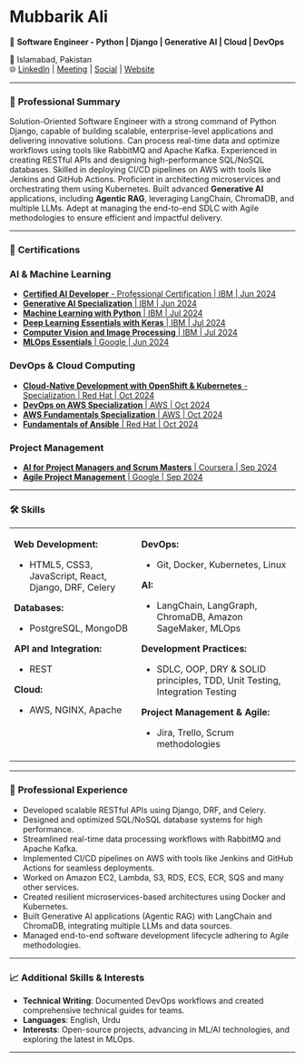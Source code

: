 # Mubbarik Ali

🚀 **Software Engineer - Python | Django | Generative AI | Cloud | DevOps**

📍 Islamabad, Pakistan  
🌐 <a href="https://linkedin.com/in/mubbarikali" target="_blank">LinkedIn</a> | <a href="https://calendly.com/mubbarikali" target="_blank">Meeting</a> | <a href="https://linktr.ee/mubbarikali" target="_blank">Social</a> | <a href="https://mubbarikali.github.io" target="_blank">Website</a>

---

### 🌟 **Professional Summary**

Solution-Oriented Software Engineer with a strong command of Python Django, capable of building scalable, enterprise-level applications and delivering innovative solutions. Can process real-time data and optimize workflows using tools like RabbitMQ and Apache Kafka. Experienced in creating RESTful APIs and designing high-performance SQL/NoSQL databases. Skilled in deploying CI/CD pipelines on AWS with tools like Jenkins and GitHub Actions. Proficient in architecting microservices and orchestrating them using Kubernetes. Built advanced **Generative AI** applications, including **Agentic RAG**, leveraging LangChain, ChromaDB, and multiple LLMs. Adept at managing the end-to-end SDLC with Agile methodologies to ensure efficient and impactful delivery.

---

### 📜 **Certifications**

### AI & Machine Learning
- [**Certified AI Developer** - Professional Certification | IBM | Jun 2024](https://github.com/mubbarikali/Certifications/blob/main/1_AI%20and%20ML/1_%20IBM%20AI%20Developer%20Professional%20Certificate/IBM%20AI%20Developer%20Professional%20Certification%20(Coursera%20YRFAFYZZ3PUK).pdf)
- [**Generative AI Specialization** | IBM | Jun 2024](https://github.com/mubbarikali/Certifications/blob/main/1_AI%20and%20ML/3_IBM%20Generative%20AI%20for%20Software%20Developers%20Specialization/Generative%20AI%20for%20Software%20Developers%20Specialization%20by%20IBM%20(Coursera%20ENPVVD7KH3HT).pdf)
- [**Machine Learning with Python** | IBM | Jul 2024](https://github.com/mubbarikali/Certifications/blob/main/1_AI%20and%20ML/2_%20IBM%20AI%20Engineering%20Professional%20Certificate/1_Machine%20Learning%20with%20Python/Machine%20Learning%20with%20Python%20(Coursera%20Q72W7DEXZWL7).pdf)
- [**Deep Learning Essentials with Keras** | IBM | Jul 2024](https://github.com/mubbarikali/Certifications/blob/main/1_AI%20and%20ML/2_%20IBM%20AI%20Engineering%20Professional%20Certificate/2_Introduction%20to%20Deep%20Learning%20%26%20Neural%20Networks%20with%20Keras/Introduction%20to%20Deep%20Learning%20%26%20Neural%20Networks%20with%20Keras%20(Coursera%20CVBB4YLFYPEQ).pdf)
- [**Computer Vision and Image Processing** | IBM | Jul 2024](https://github.com/mubbarikali/Certifications/blob/main/1_AI%20and%20ML/2_%20IBM%20AI%20Engineering%20Professional%20Certificate/3_Introduction%20to%20Computer%20Vision%20and%20Image%20Processing/Introduction%20to%20Computer%20Vision%20and%20Image%20Processing%20(Coursera%20KY5VN9ERCAWK).pdf)
- [**MLOps Essentials** | Google | Jun 2024](https://github.com/mubbarikali/Certifications/blob/main/1_AI%20and%20ML/4_Google%20MLOps/MLOps%20by%20Google%20(Coursera%20CT6PMLYUE2QR).pdf)

### DevOps & Cloud Computing
- [**Cloud-Native Development with OpenShift & Kubernetes** - Specialization | Red Hat | Oct 2024](https://github.com/mubbarikali/Certifications/blob/main/2_DevOps%20and%20Cloud/3_Red%20Hat%20-%20Cloud-native%20Development%20with%20Kubernetes%20and%20OpenShift%20-%20Specialization/Cloud-Native%20Development%20with%20OpenShift%20and%20Kubernetes%20(Coursera%20ER1PF5HEXRSG).pdf)
- [**DevOps on AWS Specialization** | AWS | Oct 2024](https://github.com/mubbarikali/Certifications/blob/main/2_DevOps%20and%20Cloud/1_DevOps%20on%20AWS%20-%20Specialization/DevOps%20on%20AWS%20(Coursera%20V5Y4Z4R007WR).pdf)
- [**AWS Fundamentals Specialization** | AWS | Oct 2024](https://github.com/mubbarikali/Certifications/blob/main/2_DevOps%20and%20Cloud/2_AWS%20Fundamentals%20-%20Specialization/AWS%20Fundamentals%20Specialization%20(Coursera%20ZSCPPZR5WCW4).pdf)
- [**Fundamentals of Ansible** | Red Hat | Oct 2024](https://github.com/mubbarikali/Certifications/blob/main/2_DevOps%20and%20Cloud/4_Red%20Hat%20-%20Fundamentals%20of%20Ansible/Fundamentals%20of%20Ansible%20(Coursera%20UY79NLW1BNA3).pdf)

### Project Management
- [**AI for Project Managers and Scrum Masters** | Coursera | Sep 2024](https://github.com/mubbarikali/Certifications/blob/main/3_Project%20Management/2_AI%20for%20Project%20Managers%20and%20Scrum%20Masters/AI%20for%20Project%20Managers%20and%20Scrum%20Masters%20(Coursera%20QQ4USDC6SSBU).pdf)
- [**Agile Project Management** | Google | Sep 2024](https://github.com/mubbarikali/Certifications/blob/main/3_Project%20Management/1_Agile%20Project%20Management%20by%20Google/Agile%20Project%20Management%20by%20Google%20(Coursera%20MTY8FIQ9FUOB).pdf)

---

### 🛠️ **Skills**

<table>
<tr>
  <td valign="top">

  **Web Development:**
  - HTML5, CSS3, JavaScript, React, Django, DRF, Celery
  
  **Databases:**
  - PostgreSQL, MongoDB
  
  **API and Integration:**
  - REST
  
  **Cloud:**
  - AWS, NGINX, Apache
    
  </td>
  <td valign="top">

  **DevOps:**
  - Git, Docker, Kubernetes, Linux
    
  **AI:**
  - LangChain, LangGraph, ChromaDB, Amazon SageMaker, MLOps

  **Development Practices:**
  - SDLC, OOP, DRY & SOLID principles, TDD, Unit Testing, Integration Testing
    
  **Project Management & Agile:**
  - Jira, Trello, Scrum methodologies

  </td>
</tr>
</table>

---

### 💼 **Professional Experience**

  - Developed scalable RESTful APIs using Django, DRF, and Celery.
  - Designed and optimized SQL/NoSQL database systems for high performance.
  - Streamlined real-time data processing workflows with RabbitMQ and Apache Kafka.
  - Implemented CI/CD pipelines on AWS with tools like Jenkins and GitHub Actions for seamless deployments.
  - Worked on Amazon EC2, Lambda, S3, RDS, ECS, ECR, SQS and many other services.
  - Created resilient microservices-based architectures using Docker and Kubernetes.
  - Built Generative AI applications (Agentic RAG) with LangChain and ChromaDB, integrating multiple LLMs and data sources.
  - Managed end-to-end software development lifecycle adhering to Agile methodologies.

---

### 📈 **Additional Skills & Interests**

- **Technical Writing**: Documented DevOps workflows and created comprehensive technical guides for teams.
- **Languages**: English, Urdu
- **Interests**: Open-source projects, advancing in ML/AI technologies, and exploring the latest in MLOps.

---
